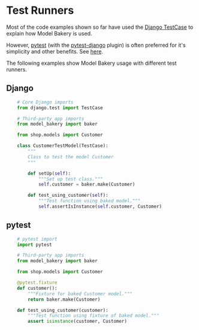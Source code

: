 # Test Runners

Most of the code examples shown so far have used the [Django TestCase](https://docs.djangoproject.com/en/dev/topics/testing/tools/#testcase) to explain how Model Bakery is used.

However, [pytest](https://docs.pytest.org/en/stable/) (with the [pytest-django](https://pytest-django.readthedocs.io/en/latest/) plugin) is often preferred for it\'s simplicity and other benefits. See [here](https://realpython.com/django-pytest-fixtures/).

The following examples show Model Bakery usage with different test runners.

## Django

```python
    # Core Django imports
    from django.test import TestCase

    # Third-party app imports
    from model_bakery import baker

    from shop.models import Customer

    class CustomerTestModel(TestCase):
        """
        Class to test the model Customer
        """

        def setUp(self):
            """Set up test class."""
            self.customer = baker.make(Customer)

        def test_using_customer(self):
            """Test function using baked model."""
            self.assertIsInstance(self.customer, Customer)
```

## pytest

```python
    # pytest import
    import pytest

    # Third-party app imports
    from model_bakery import baker

    from shop.models import Customer

    @pytest.fixture
    def customer():
        """Fixture for baked Customer model."""
        return baker.make(Customer)

    def test_using_customer(customer):
        """Test function using fixture of baked model."""
        assert isinstance(customer, Customer)
```
